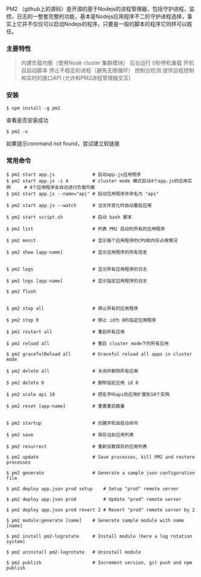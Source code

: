 PM2 （github上的源码）是开源的基于Nodejs的进程管理器，包括守护进程，监控，日志的一整套完整的功能，基本是Nodejs应用程序不二的守护进程选择，事实上它并不仅仅可以启动Nodejs的程序，只要是一般的脚本的程序它同样可以胜任。

### 主要特性

>内建负载均衡（使用Node cluster 集群模块） 
>后台运行 
>0秒停机重载 
>开机自启动脚本 
>停止不稳定的进程（避免无限循环） 
>控制台检测 
>提供远程控制和实时的接口API (允许和PM2进程管理器交互)

### 安装

	$ npm install -g pm2

查看是否安装成功

	$ pm2 -v

如果提示command not found，尝试建立软链接

### 常用命令

	$ pm2 start app.js              # 启动app.js应用程序
	$ pm2 start app.js -i 4         # cluster mode 模式启动4个app.js的应用实例     # 4个应用程序会自动进行负载均衡
	$ pm2 start app.js --name="api" # 启动应用程序并命名为 "api"
	
	$ pm2 start app.js --watch      # 当文件变化时自动重启应用
	
	$ pm2 start script.sh           # 启动 bash 脚本
	
	$ pm2 list                      # 列表 PM2 启动的所有的应用程序
	
	$ pm2 monit                     # 显示每个应用程序的CPU和内存占用情况
	
	$ pm2 show [app-name]           # 显示应用程序的所有信息


    $ pm2 logs                      # 显示所有应用程序的日志

    $ pm2 logs [app-name]           # 显示指定应用程序的日志

    $ pm2 flush


    $ pm2 stop all                  # 停止所有的应用程序

    $ pm2 stop 0                    # 停止 id为 0的指定应用程序

    $ pm2 restart all               # 重启所有应用

    $ pm2 reload all                # 重启 cluster mode下的所有应用

    $ pm2 gracefulReload all        # Graceful reload all apps in cluster mode

    $ pm2 delete all                # 关闭并删除所有应用

    $ pm2 delete 0                  # 删除指定应用 id 0

    $ pm2 scale api 10              # 把名字叫api的应用扩展到10个实例

    $ pm2 reset [app-name]          # 重置重启数量


    $ pm2 startup                   # 创建开机自启动命令

    $ pm2 save                      # 保存当前应用列表

    $ pm2 resurrect                 # 重新加载保存的应用列表

    $ pm2 update                    # Save processes, kill PM2 and restore processes

    $ pm2 generate                  # Generate a sample json configuration file

    $ pm2 deploy app.json prod setup    # Setup "prod" remote server

    $ pm2 deploy app.json prod          # Update "prod" remote server

    $ pm2 deploy app.json prod revert 2 # Revert "prod" remote server by 2

    $ pm2 module:generate [name]    # Generate sample module with name [name]

    $ pm2 install pm2-logrotate     # Install module (here a log rotation system)

    $ pm2 uninstall pm2-logrotate   # Uninstall module

    $ pm2 publish                   # Increment version, git push and npm publish
